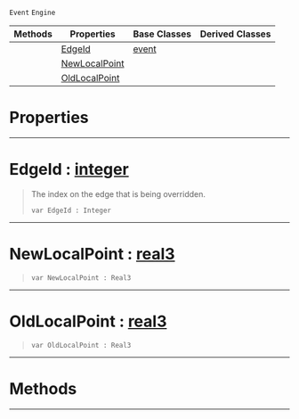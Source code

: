  `Event` `Engine`



|Methods|Properties|Base Classes|Derived Classes|
|---|---|---|---|
| |[ EdgeId](https://github.com/ArendDanielek/ZeroDocsTest/blob/master/code_reference/class_reference/objectlinkpointchangedevent.markdown#edgeid-zero-engine-docum)|[event](https://github.com/ArendDanielek/ZeroDocsTest/blob/master/code_reference/class_reference/event.markdown)| |
| |[ NewLocalPoint](https://github.com/ArendDanielek/ZeroDocsTest/blob/master/code_reference/class_reference/objectlinkpointchangedevent.markdown#newlocalpoint-zero-engin)| | |
| |[ OldLocalPoint](https://github.com/ArendDanielek/ZeroDocsTest/blob/master/code_reference/class_reference/objectlinkpointchangedevent.markdown#oldlocalpoint-zero-engin)| | |


 #  Properties


---  
 #  EdgeId : [integer](https://github.com/ArendDanielek/ZeroDocsTest/blob/master/code_reference/zilch_base_types/integer.markdown)

> The index on the edge that is being overridden.
> ``` lang=cpp, name=Zilch
> var EdgeId : Integer


---  
 #  NewLocalPoint : [real3](https://github.com/ArendDanielek/ZeroDocsTest/blob/master/code_reference/zilch_base_types/real3.markdown)

> 
> ``` lang=cpp, name=Zilch
> var NewLocalPoint : Real3


---  
 #  OldLocalPoint : [real3](https://github.com/ArendDanielek/ZeroDocsTest/blob/master/code_reference/zilch_base_types/real3.markdown)

> 
> ``` lang=cpp, name=Zilch
> var OldLocalPoint : Real3


---  
 #  Methods


---  
 
  
  
  
  
  
  
  

 